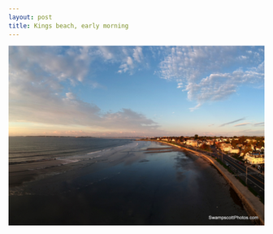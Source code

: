 ```yaml
---
layout: post
title: Kings beach, early morning
---
```



![Kings beach, early morning](/img/kings-beach-morning.jpg)
